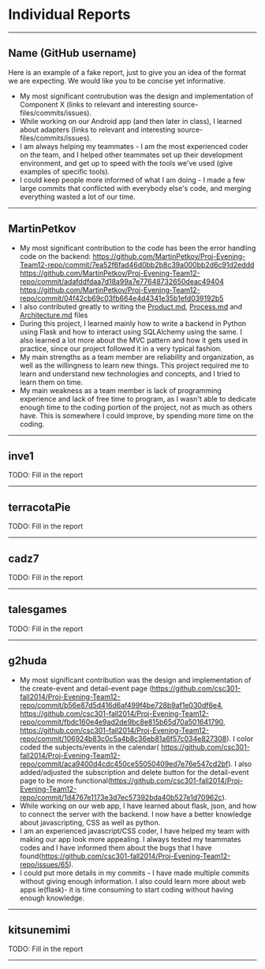 # Individual Reports

-----

## Name (GitHub username)

Here is an example of a fake report, just to give you an idea of the format we are expecting.
We would like you to be concise yet informative.

 * My most significant contrubution was the design and implementation of Component X (links to relevant and interesting source-files/commits/issues).
 * While working on our Android app (and then later in class), I learned about adapters (links to relevant and interesting source-files/commits/issues).
 * I am always helping my teammates - I am the most experienced coder on the team, and I helped other teammates set up their development environment, and get up to speed with the tools we've used (give examples of specific tools).
 * I could keep people more informed of what I am doing - I made a few large commits that conflicted with everybody else's code, and merging everything wasted a lot of our time.

----

## MartinPetkov

 * My most significant contribution to the code has been the error handling code on the backend:
    https://github.com/MartinPetkov/Proj-Evening-Team12-repo/commit/7ea52f6fad46d0bb2b8c39a000bb2d6c91d2eddd
    https://github.com/MartinPetkov/Proj-Evening-Team12-repo/commit/adafddfdaa7d18a99a7e77648732650deac49404
    https://github.com/MartinPetkov/Proj-Evening-Team12-repo/commit/04f42cb69c03fb664e4d4341e35b1efd039192b5
 * I also contributed greatly to writing the [Product.md](https://github.com/csc301-fall2014/Proj-Evening-Team12-repo/commit/9c2888e2164c5ae3f3f237e83a9f04202b812f81), [Process.md](https://github.com/csc301-fall2014/Proj-Evening-Team12-repo/commit/b80f43e508a70a40991a44244e1e4024edab109d) and [Architecture.md](https://github.com/csc301-fall2014/Proj-Evening-Team12-repo/commit/127cb91444524e18f35753be9830770636c79bfb) files
 * During this project, I learned mainly how to write a backend in Python using Flask and how to interact using SQLAlchemy using the same. I also learned a lot more about the MVC pattern and how it gets used in practice, since our project followed it in a very typical fashion.
 * My main strengths as a team member are reliability and organization, as well as the willingness to learn new things. This project required me to learn and understand new technologies and concepts, and I tried to learn them on time.
 * My main weakness as a team member is lack of programming experience and lack of free time to program, as I wasn't able to dedicate enough time to the coding portion of the project, not as much as others have. This is somewhere I could improve, by spending more time on the coding.

----

## inve1

TODO: Fill in the report


----

## terracotaPie

TODO: Fill in the report


----

## cadz7

TODO: Fill in the report


----

## talesgames

TODO: Fill in the report


----

## g2huda

* My most significant contribution was the design and implementation of the create-event and detail-event page
(https://github.com/csc301-fall2014/Proj-Evening-Team12-repo/commit/b56e87d5d416d6af499f4be728b9af1e030df6e4, https://github.com/csc301-fall2014/Proj-Evening-Team12-repo/commit/fbdc160e4e9ad2de9bc8e815b65d70a501641790, https://github.com/csc301-fall2014/Proj-Evening-Team12-repo/commit/106924b83c0c5a4b8c36eb81a6f57c034e827308). I color coded the subjects/events in the calendar( https://github.com/csc301-fall2014/Proj-Evening-Team12-repo/commit/aca9400d4cdc450ce55050409ed7e76e547cd2bf). I also added/adjusted the subscription and delete button for the detail-event page to be more functional(https://github.com/csc301-fall2014/Proj-Evening-Team12-repo/commit/1d4767e1173e3d7ec57392bda40b527e1d70962c).
* While working on our web app, I have learned about flask, json, and how to connect the server with the backend. I now have a better knowledge about javascripting, CSS as well as python.
* I am an experienced javascript/CSS coder, I have helped my team with making our app look more appealing. I always tested my teammates codes and I have informed them about the bugs that I have found(https://github.com/csc301-fall2014/Proj-Evening-Team12-repo/issues/65).
* I could put more details in my commits - I have made multiple commits without giving enough information. I also could learn more about web apps ie(flask)- it is time consuming to start coding without having enough knowledge.

----

## kitsunemimi

TODO: Fill in the report


----
